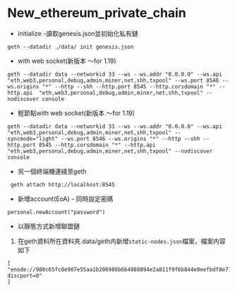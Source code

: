 # New_ethereum_private_chain
* initialize -讀取genesis.json並初始化私有鏈
```shell=
geth --datadir ./data/ init genesis.json
```

* with web socket(新版本 ～for 1.19)

```shell=
geth --datadir data --networkid 33 --ws --ws.addr "0.0.0.0" --ws.api "eth,web3,personal,debug,admin,miner,net,shh,txpool" --ws.port 8546 --ws.origins "*" --http --shh --http.port 8545 --http.corsdomain "*" --http.api  "eth,web3,personal,debug,admin,miner,net,shh,txpool" --nodiscover console
```


* 輕節點with web socket(新版本 ～for 1.19)

```shell=
geth --datadir data --networkid 33 --ws --ws.addr "0.0.0.0" --ws.api "eth,web3,personal,debug,admin,miner,net,shh,txpool" --syncmode="light" --ws.port 8546 --ws.origins "*" --http --shh --http.port 8545 --http.corsdomain "*" --http.api  "eth,web3,personal,debug,admin,miner,net,shh,txpool" --nodiscover console
```

* 另一個終端機連綫至geth
```
 geth attach http://localhost:8545
```

* 新增account(EoA) - 同時設定密碼
```
personal.newAccount("password")

```


* 以靜態方式新增聯盟鏈
1. 在geth資料所在資料夾.data/geth内新增`static-nodes.json`檔案，檔案内容如下
```
[
"enode://980c65fc0e907e55aa1b206986b6b4988894e2a811f9f6b844e0eefbdf8e713d3c0243ebe910ca71a1d6441ecf660558913688b28ab4095e5aaccf23c2664e03@140.119.163.196:30303?discport=0"
]
```


